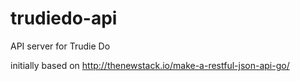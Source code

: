 # trudiedo-api

API server for Trudie Do

initially based on http://thenewstack.io/make-a-restful-json-api-go/
